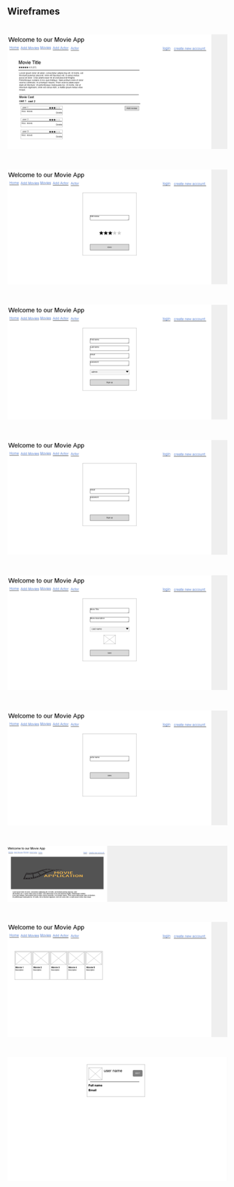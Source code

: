 ## Wireframes 
# ![](readme/images/img1.png)
# ![](readme/images/img2.png)
# ![](readme/images/img3.png)
# ![](readme/images/img4.png)
# ![](readme/images/img5.png)
# ![](readme/images/img6.png)
# ![](readme/images/img7.png)
# ![](readme/images/img8.png)
# ![](readme/images/img9.png)

